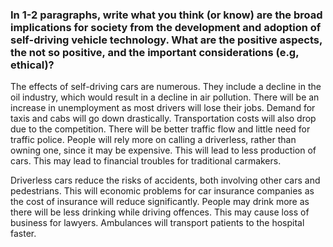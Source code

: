 ### In 1-2 paragraphs, write what you think (or know) are the broad implications for society from the development and adoption of self-driving vehicle technology. What are the positive aspects, the not so positive, and the important considerations (e.g, ethical)?

The effects of self-driving cars are numerous. They include a decline in the oil industry, which would result in a decline in air pollution. There will be an increase in unemployment as most drivers will lose their jobs. Demand for taxis and cabs will go down drastically. Transportation costs will also drop due to the competition. There will be better traffic flow and little need for traffic police. People will rely more on calling a driverless, rather than owning one, since it may be expensive. This will lead to less production of cars. This may lead to financial troubles for traditional carmakers. 

Driverless cars reduce the risks of accidents, both involving other cars and pedestrians. This will economic problems for car insurance companies as the cost of insurance will reduce significantly. People may drink more as there will be less drinking while driving offences. This may cause loss of business for lawyers. Ambulances will transport patients to the hospital faster. 

